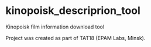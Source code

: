 # kinopoisk_descriprion_tool
Kinopoisk film information download tool

Project was created as part of TAT18 (EPAM Labs, Minsk).
